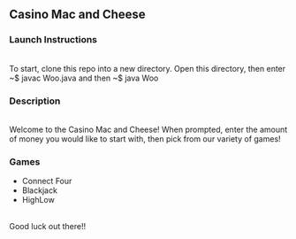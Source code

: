 <h2>Casino Mac and Cheese</h2>

<h3>Launch Instructions</h3><br>
<t>To start, clone this repo into a new directory. Open this directory, then enter ~$ javac Woo.java and then ~$ java Woo<br>

<h3>Description</h3><br>
<t>Welcome to the Casino Mac and Cheese! When prompted, enter the amount of money you would like to start with, then pick from our variety of games!<br>
<h3>Games</h3>
<ul><li>Connect Four</li>
<li>Blackjack</li>
<li>HighLow</li>
</ul><br>
Good luck out there!!
